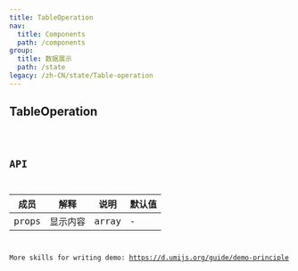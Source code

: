 ```yaml
---
title: TableOperation
nav:
  title: Components
  path: /components
group:
  title: 数据展示
  path: /state
legacy: /zh-CN/state/Table-operation
---
```


## TableOperation

<code src="../demos/TableOperation.jsx"  />

## API

| 成员  | 解释     | 说明  | 默认值 |
| ----- | -------- | ----- | ------ |
| props | 显示内容 | array | -      |

More skills for writing demo: https://d.umijs.org/guide/demo-principle
